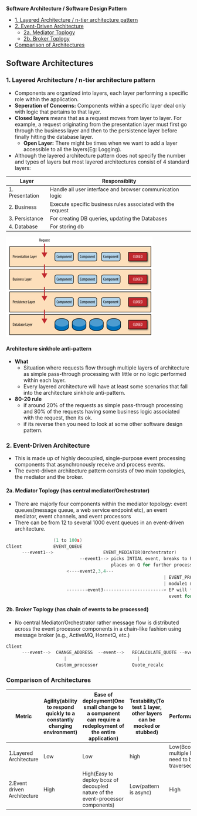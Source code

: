 **Software Architecture / Software Design Pattern**
- [1. Layered Architecture / n-tier architecture pattern](#l)
- [2. Event-Driven Architecture](#e)
  - [2a. Mediator Toplogy](#e1)
  - [2b. Broker Toplogy](#e2)
- [Comparison of Architectures](#c)

## Software Architectures
<a name=l></a>
### 1. Layered Architecture / n-tier architecture pattern
- Components are organized into layers, each layer performing a specific role within the application.
- **Seperation of Concerns:** Components within a specific layer deal only with logic that pertains to that layer.
- **Closed layers** means that as a request moves from layer to layer. For example, a request originating from the presentation layer must first go through the business layer and then to the persistence layer before finally hitting the database layer. 
  - **Open Layer:** There might be times when we want to add a layer accessible to all the layers(Eg: Logging).
- Although the layered architecture pattern does not specify the number and types of layers but most layered architectures consist of 4 standard layers:

|Layer|Responsiblity|
|---|---|
|1. Presentation|Handle all user interface and browser communication logic|
|2. Business|Execute specific business rules associated with the request|
|3. Persistance|For creating DB queries, updating the Databases|
|4. Database|For storing db|

<img src=layered_arch.PNG width=400 />

#### Architecture sinkhole anti-pattern
- **What**
  - Situation where requests flow through multiple layers of architecture as simple pass-through processing with little or no logic performed within each layer.
  - Every layered architecture will have at least some scenarios that fall into the architecture sinkhole anti-pattern.
- **80-20 rule**
  - if around 20% of the requests as simple pass-through processing and 80% of the requests having some business logic associated with the request, then its ok.
  - if its reverse then you need to look at some other software design pattern.

<a name=e></a>
### 2. Event-Driven Architecture
- This is made up of highly decoupled, single-purpose event processing components that asynchronously receive and process events. 
- The event-driven architecture pattern consists of two main topologies, the mediator and the broker.
<a name=e1></a>
#### 2a. Mediator Toplogy (has central mediator/Orchestrator)
- There are majorly four components within the mediator topology: event queues(message queue, a web service endpoint etc), an event mediator, event channels, and event processors
- There can be from 12 to several 1000 event queues in an event-driven architecture.
```c
                  (1 to 100s)
Client            EVENT_QUEUE   
      ---event1-->                   EVENT_MEDIATOR(Orchestrator)     
                            --event1--> picks INTIAL event, breaks to PROCESSING events
                                        places on Q for further processing
                       <----event2,3,4---
                                                            | EVENT_PROCESSOR |
                                                            | module1 modulen |
                       --------event3-----------------------> EP will fetch 
                                                              event for its processing
```
<a name=e2></a>
#### 2b. Broker Toplogy (has chain of events to be processed)
- No central Mediator/Orchestrator rather message flow is distributed across the event processor components in a chain-like fashion using message broker (e.g., ActiveMQ, HornetQ, etc.)
```c
Client            
      ---event-->  CHANGE_ADDRESS  --event-->   RECALCULATE_QUOTE --event--> UPDATE_CLAIM
                      |                           |
                   Custom_processor             Quote_recalc
```

<a name=c></a>
### Comparison of Architectures

|Metric|Agility(ability to respond quickly to a constantly changing environment)|Ease of deployment(One small change to a component can require a redeployment of the entire application)|Testability(To test 1 layer, other layers can be mocked or stubbed)|Performance()|Scalability|Ease of development|
|---|---|---|---|---|---|---|
|1.Layered Architecture|Low|Low|high|Low(Bcoz multiple layers need to be traversed)|Low(tightly coupled and monolithic implementation)|High(not overly complex to implement)|
|2.Event driven Architecture|High|High(Easy to deploy bcoz of decoupled nature of the event-processor components)|Low(pattern is async)|High|High|Low|

